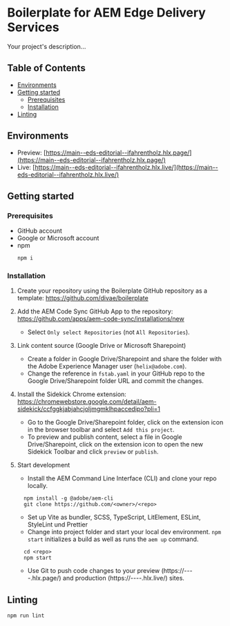 # Boilerplate for AEM Edge Delivery Services
Your project's description...

## Table of Contents
- [Environments](#environments)
- [Getting started](#getting-started)
  - [Prerequisites](#prerequisites)
  - [Installation](#installation)
- [Linting](#linting)

## Environments
- Preview: [https://main--eds-editorial--ifahrentholz.hlx.page/](https://main--eds-editorial--ifahrentholz.hlx.page/)
- Live: [https://main--eds-editorial--ifahrentholz.hlx.live/](https://main--eds-editorial--ifahrentholz.hlx.live/)

## Getting started

### Prerequisites

- GitHub account
- Google or Microsoft account
- npm
  ```sh
  npm i
  ```

### Installation

1. Create your repository using the Boilerplate GitHub repository as a template:
    https://github.com/divae/boilerplate

2. Add the AEM Code Sync GitHub App to the repository: 
    https://github.com/apps/aem-code-sync/installations/new

    - Select `Only select Repositories` (not `All Repositories`).

3. Link content source (Google Drive or Microsoft Sharepoint)
    - Create a folder in Google Drive/Sharepoint and share the folder with the Adobe Experience Manager user (`helix@adobe.com`).
    - Change the reference in `fstab.yaml` in your GitHub repo to the Google Drive/Sharepoint folder URL and commit the changes.

4. Install the Sidekick Chrome extension:
    https://chromewebstore.google.com/detail/aem-sidekick/ccfggkjabjahcjoljmgmklhpaccedipo?pli=1

    - Go to the Google Drive/Sharepoint folder, click on the extension icon in the browser toolbar and select `Add this project`.
    - To preview and publish content, select a file in Google Drive/Sharepoint, click on the extension icon to open the new Sidekick Toolbar and click `preview` or `publish`.

5. Start development
    - Install the AEM Command Line Interface (CLI) and clone your repo locally.
    ```
      npm install -g @adobe/aem-cli
      git clone https://github.com/<owner>/<repo>
    ```
    - Set up Vite as bundler, SCSS, TypeScript, LitElement, ESLint, StyleLint und Prettier
    - Change into project folder and start your local dev environment. `npm start` initializes a build as well as runs the `aem up` command.
    ```
      cd <repo>
      npm start
    ```
    - Use Git to push code changes to your preview (https://<branch>--<repo>--<owner>.hlx.page/) and production (https://<branch>--<repo>--<owner>.hlx.live/) sites.

## Linting

```sh
npm run lint
```